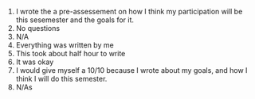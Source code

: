 1. I wrote the a pre-assessement on how I think my participation will be this sesemester and the goals for it.
2. No questions
3. N/A
4. Everything was written by me
5. This took about half hour to write
6. It was okay
7. I would give myself a 10/10 because I wrote about my goals, and how I think I will do this semester.
8. N/As